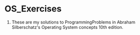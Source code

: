 # OS_Exercises

1. These are my solutions to ProgrammingProblems in Abraham Silberschatz's Operating System concepts 10th edition.
